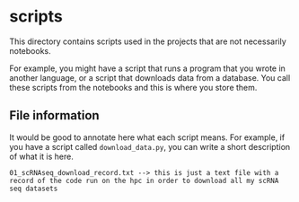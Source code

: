# scripts

This directory contains scripts used in the projects that are not necessarily notebooks.

For example, you might have a script that runs a program that you wrote in another language, or a script that downloads data from a database. You call these scripts from the notebooks and this is where you store them.

## File information

It would be good to annotate here what each script means. For example, if you have a script called `download_data.py`, you can write a short description of what it is here.

```
01_scRNAseq_download_record.txt --> this is just a text file with a record of the code run on the hpc in order to download all my scRNA seq datasets 


```

